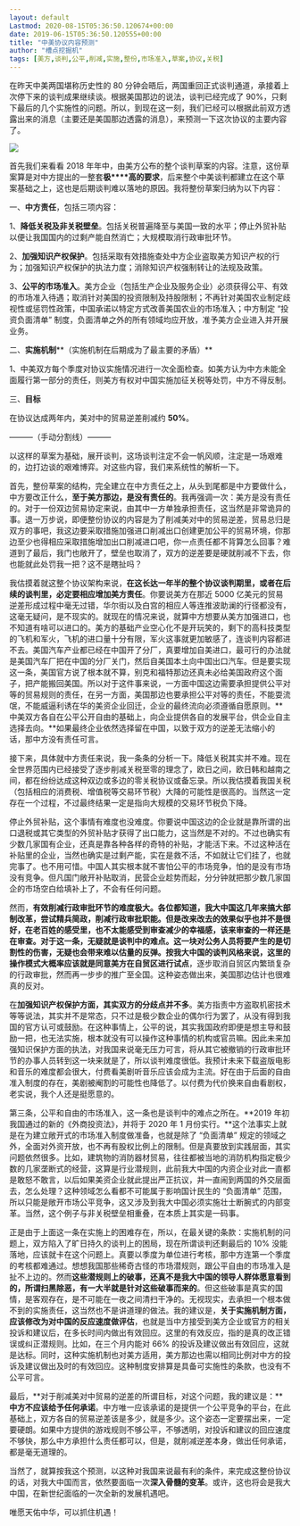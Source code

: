 ```yaml
---
layout: default
Lastmod: 2020-08-15T05:36:50.120674+00:00
date: 2019-06-15T05:36:50.120555+00:00
title: "中美协议内容预测"
author: "槽点挖掘机"
tags: [美方,谈判,公平,削减,实施,整份,市场准入,草案,协议,关税]
---
```


在昨天中美两国堪称历史性的 80 分钟会晤后，两国重回正式谈判通道，承接着上次停下来的谈判成果继续谈。根据美国那边的说法，谈判已经完成了 90%，只剩下最后的几个实施性的问题。所以，到现在这一刻，我们已经可以根据此前双方透露出来的消息（主要还是美国那边透露的消息），来预测一下这次协议的主要内容了。



![](https://images.weserv.nl/?url=https%3A//ressrc.com/wp-content/uploads/2019/07/zhongmei.jpg)


首先我们来看看 2018 年年中，由美方公布的整个谈判草案的内容。注意，这份草案算是对中方提出的一整套**极****高的要求**，后来整个中美谈判都建立在这个草案基础之上，这也是后期谈判难以落地的原因。我将整份草案归纳为以下内容：

一、**中方责任**，包括三项内容：

1、**降低关税及非关税壁垒**。包括关税普遍降至与美国一致的水平；停止外贸补贴以便让我国国内的过剩产能自然消亡；大规模取消行政审批环节。

2、**加强知识产权保护**。包括采取有效措施查处中方企业盗取美方知识产权的行为；加强知识产权保护的执法力度；消除知识产权强制转让的法规及政策。

3、**公平的市场准入**。美方企业（包括生产企业及服务企业）必须获得公平、有效的市场准入待遇；取消针对美国的投资限制及持股限制；不再针对美国农业制定歧视性或惩罚性政策，中国承诺以特定方式改善美国农业的市场准入；中方制定 “投资负面清单” 制度，负面清单之外的所有领域均应开放，准予美方企业进入并开展业务。

二、**实施机制****（实施机制在后期成为了最主要的矛盾）**

1、中美双方每个季度对协议实施情况进行一次全面检查。如美方认为中方未能全面履行第一部分的责任，则美方有权对中国实施加征关税等处罚，中方不得反制。

三、**目标**

在协议达成两年内，美对中的贸易逆差削减约 **50%**。

———（手动分割线）———

以这样的草案为基础，展开谈判，这场谈判注定不会一帆风顺，注定是一场艰难的，边打边谈的艰难博弈。对这些内容，我们来系统性的解析一下。

首先，整份草案的结构，完全建立在中方责任之上，从头到尾都是中方要做什么，中方要改正什么，**至于美方那边，是没有责任的**。我再强调一次：美方是没有责任的。对于一份双边贸易协定来说，由其中一方单独承担责任，这当然是非常诡异的事。退一万步说，即便整份协议的内容是为了削减美对中的贸易逆差，贸易总归是双方的事吧，我这边要采取措施加强进口削减出口创建更加公平的贸易环境，你那边至少也得相应采取措施增加出口削减进口吧，你一点责任都不背算怎么回事？难道到了最后，我门也敞开了，壁垒也取消了，双方的逆差要是硬就削减不下去，你也能就此处罚我一把？这不是瞎扯吗？

我估摸着就这整个协议架构来说，**在这长达一年半的整个协议谈判期里，或者在后续的谈判里，必定要相应增加美方责任**。你要说美方在那近 5000 亿美元的贸易逆差形成过程中毫无过错，华尔街以及白宫的相应人等连推波助澜的行径都没有，这毫无疑问，是不现实的。就现在的情况来说，就算中方想要从美方加强进口，也不知道有啥可以进口的。美方的基础产业空心化不是开玩笑的，剩下的高科技类型的飞机和军火，飞机的进口量十分有限，军火这事就更加敏感了，连谈判内容都进不去。美国汽车产业都已经在中国开了分厂，真要增加自美进口，最可行的办法就是美国汽车厂把在中国的分厂关门，然后自美国本土向中国出口汽车。但是要实现这一条，美国官方说了根本就不算，别克和福特那边还真未必给美国政府这个面子，把产能搬回美国。所以对于这件事来说，一方面中国这边需要承担提供公平对等的贸易规则的责任，在另一方面，美国那边也要承担公平对等的责任，不能耍流氓，不能威逼利诱在华的美资企业回迁，企业的最终流向必须遵循自愿原则。**中美双方各自在公平公开自由的基础上，向企业提供各自的发展平台，供企业自主选择去向。**如果最终企业依然选择留在中国，以致于双方的逆差无法缩小的话，那中方没有责任可言。

接下来，具体就中方责任来说，我一条条的分析一下。降低关税其实并不难。现在全世界范围内已经接受了逐步削减关税至零的理念了，欧日之间，欧日韩和越南之间，都在纷纷达成这种双边或多边的零关税协议或备忘录。所以我估摸着我国关税（包括相应的消费税、增值税等交易环节税）大降的可能性是很高的。当然这一定存在一个过程，不过最终结果一定是指向大规模的交易环节税负下降。

停止外贸补贴，这个事情有难度也没难度。你要说中国这边的企业就是靠所谓的出口退税或其它类型的外贸补贴才获得了出口能力，这当然是不对的。不过也确实有少数几家国有企业，还真是靠各种各样的奇特的补贴，才能活下来。不过这种活在补贴里的企业，当然也确实是过剩产能，实在是救不活，不如就让它们挂了，也就完事了。也不用可惜。中国人其实根本就不害怕公平的市场竞争，怕的是没有市场没有竞争。但凡国门敞开补贴取消，民营企业趁势而起，分分钟就把那少数几家国企的市场空白给填补上了，不会有任何问题。

然而，**有效削减行政审批环节的难度极大。**各位都知道，我大中国这几年来搞大部制改革，尝试精兵简政，削减行政审批职能。但是改来改去的效果似乎也并不是很好，在老百姓的感受里，也不太能感受到审查减少的幸福感，该来审查的一样还是在审查。对于这一条，无疑就是谈判中的难点。这一块对公务人员将要产生的是切割性的伤害，无疑也会带来难以估量的反弹。按我大中国的谈判风格来说，这里的操作模式大概率应该就是同意美方在**自贸区进行试点**，逐步取消自贸区内繁琐复杂的行政审批，然而再一步步的推广至全国。这种姿态做出来，美国那边估计也很难真的反对。

在**加强知识产权保护方面，其实双方的分歧点并不多**。美方指责中方盗取机密技术等等说法，其实并不是常态，只不过是极少数企业的偶尔行为罢了，从没有得到我国的官方认可或鼓励。在这种事情上，公平的说，其实我国政府即便是想主导和鼓励一把，也无法实施，根本就没有可以操作这种事情的机构或官员嘛。因此未来加强知识保护方面的执法，对我国来说毫无压力可言，将从其它被撤销的行政审批环节的办事人员转到这一块来就是了，所以谈判难度很低。我预计未来下载盗版电影和音乐的难度都会很大，付费看美剧听音乐应该会成为主流。好在由于后面的自由准入制度的存在，美剧被阉割的可能性也降低了。以付费为代价换来自由看剧权，老实说，我个人还是挺愿意的。

第三条，公平和自由的市场准入，这一条也是谈判中的难点之所在。**2019 年初我国通过的新的《外商投资法》，并将于 2020 年 1 月份实行。**这个法事实上就是在为建立敞开式的市场准入制度做准备，也就是除了 “负面清单” 规定的领域之外，全面对外资开放，也不再有股权比例上的限制。但是真要放到实践层面，其实问题依然很多。比如，建筑物的消防器材贸易，往往都被当地的消防机构指定极少数的几家垄断式的经营，这算是行业潜规则，此前我大中国的内资企业对此一直都是敢怒不敢言，以后如果美资企业就此提出严正抗议，并一直闹到两国的外交层面去，怎么处理？这种领域怎么看都不可能属于影响国计民生的 “负面清单” 范围，所以只能是敞开市场公平竞争，这又涉及到我大中国必须实施壮士断腕式的内部变革。当然，这个例子与非关税壁垒相重叠，在本质上其实是一码事。

正是由于上面这一条在实施上的困难存在，所以，在最关键的条款：实施机制的问题上，双方陷入了旷日持久的谈判上的困局，现在所谓谈判还剩最后的 10% 没能落地，应该就卡在这个问题上。真要以季度为单位进行考核，那中方连第一个季度的考核都难通过。想想我国那些稀奇古怪的市场潜规则，跟公平自由的市场准入是扯不上边的。然而**这些潜规则上的破事，还真不是我大中国的领导人群体愿意看到的，所谓扫黑除恶，有一大半就是针对这些破事而来的**。但这些破事是真实的国情，是客观存在，是不可能在一夜之间清扫干净的。无视现实，去承担一个根本做不到的实施责任，这当然也不是讲道理的做法。我的建议是，**关于实施机制方面，应该修改为对中国的反应速度做评估**，也就是当中方接受到美方企业或官方的相关投诉和建议后，在多长时间内做出有效回应。这里的有效反应，指的是真的改正错误或纠正潜规则。比如，在三个月内能对 66% 的投诉及建议做出有效回应，这就是达标。同时，这种实施机制也对美方适用，美方那边也需以相同比例对中方的投诉及建议做出及时的有效回应。这种制度安排算是具备可实施性的条款，也没有不公平可言。

最后，**对于削减美对中贸易的逆差的所谓目标，对这个问题，我的建议是：****中方不应该给予任何承诺**。中方唯一应该承诺的是提供一个公平竞争的平台，在此基础上，双方各自的贸易逆差该是多少，就是多少。这个姿态一定要摆出来，一定要硬朗。如果中方提供的游戏规则不够公平，不够透明，对投诉和建议的回应速度不够快，那么中方承担什么责任都可以，但是，就削减逆差本身，做出任何承诺，都是毫无道理的。

当然了，就算按我这个预测，以这种对我国来说最有利的条件，来完成这整份协议的话，对我大中国而言，依然要面临一次**深入骨髓的变革**。或许，这也将会是我大中国，在新世纪面临的一次全新的发展机遇吧。

唯愿天佑中华，可以抓住机遇！

